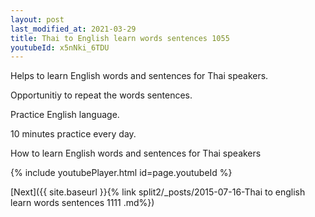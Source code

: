 ```yaml
---
layout: post
last_modified_at: 2021-03-29
title: Thai to English learn words sentences 1055 
youtubeId: x5nNki_6TDU
---
```

 
 
Helps to learn English words and sentences for Thai speakers.

Opportunitiy to repeat the words sentences. 

Practice English language. 
 
10 minutes practice every day. 
 
How to learn English words and sentences for Thai speakers 
 
{% include youtubePlayer.html id=page.youtubeId %}
 
 
[Next]({{ site.baseurl }}{% link  split2/_posts/2015-07-16-Thai to english learn words sentences 1111 .md%})
 
